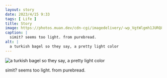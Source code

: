 ```yaml
---
layout: story
date: 2023/4/15 9:33
tags: [ Life ]
title: Story
image: https://photos.muan.dev/cdn-cgi/imagedelivery/-wp_VgtWlgmh1JURQ8t1mg/5f56e7fb-9eea-4b25-4b36-bace08818800/public
caption: |
  simit? seems too light. from purebread.
alt: |
  a turkish bagel so they say, a pretty light color
---
```


![a turkish bagel so they say, a pretty light color](https://photos.muan.dev/cdn-cgi/imagedelivery/-wp_VgtWlgmh1JURQ8t1mg/5f56e7fb-9eea-4b25-4b36-bace08818800/public)

simit? seems too light. from purebread.

